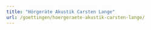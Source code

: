```yaml
---
title: "Hörgeräte Akustik Carsten Lange"
url: /goettingen/hoergeraete-akustik-carsten-lange/
---
```

